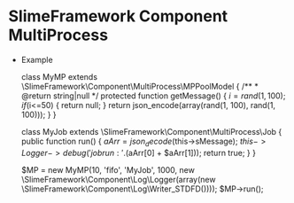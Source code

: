 # SlimeFramework Component MultiProcess

* Example

    class MyMP extends \SlimeFramework\Component\MultiProcess\MPPoolModel
    {
        /**
         * @return string|null
         */
        protected function getMessage()
        {
            $i = rand(1, 100);
            if ($i<=50) {
                return null;
            }
            return json_encode(array(rand(1, 100), rand(1, 100)));
        }
    }

    class MyJob extends \SlimeFramework\Component\MultiProcess\Job
    {
        public function run()
        {
            $aArr = json_decode($this->sMessage);
            $this->Logger->debug('job run:' . ($aArr[0] + $aArr[1]));
            return true;
        }
    }

    $MP = new MyMP(10, 'fifo', 'MyJob', 1000, new \SlimeFramework\Component\Log\Logger(array(new \SlimeFramework\Component\Log\Writer_STDFD())));
    $MP->run();